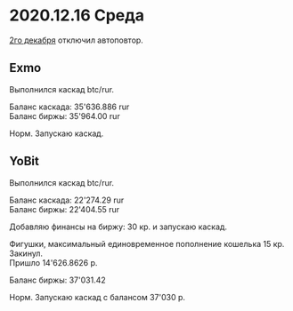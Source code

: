 # 2020.12.16 Среда
[2го декабря](2020.12.02.md) отключил автоповтор.
## Exmo
Выполнился каскад btc/rur.

Баланс каскада: 35'636.886 rur  
Баланс биржы:   35'964.00 rur  

Норм. Запускаю каскад.

## YoBit
Выполнился каскад btc/rur.

Баланс каскада: 22'274.29 rur  
Баланс биржы:   22'404.55 rur  

Добавляю финансы на биржу: 30 кр. и запускаю каскад.

Фигушки, максимальный единовременное пополнение кошелька 15 кр.  
Закинул.  
Пришло 14'626.8626 р.

Баланс биржы:   37'031.42

Норм. Запускаю каскад с балансом 37'030 р.

